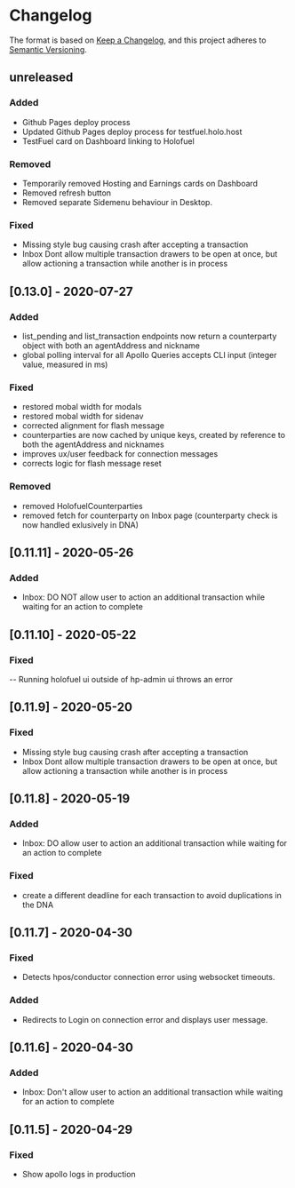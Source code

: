 # Changelog

The format is based on [Keep a Changelog](https://keepachangelog.com/en/1.0.0/),
and this project adheres to [Semantic Versioning](https://semver.org/spec/v2.0.0.html).

## unreleased
### Added
- Github Pages deploy process
- Updated Github Pages deploy process for testfuel.holo.host
- TestFuel card on Dashboard linking to Holofuel
### Removed
- Temporarily removed Hosting and Earnings cards on Dashboard
- Removed refresh button
- Removed separate Sidemenu behaviour in Desktop. 
### Fixed
- Missing style bug causing crash after accepting a transaction
- Inbox Dont allow multiple transaction drawers to be open at once, but allow actioning a transaction while another is in process

## [0.13.0] - 2020-07-27
### Added
- list_pending and list_transaction endpoints now return a counterparty object with both an agentAddress and nickname
- global polling interval for all Apollo Queries accepts CLI input (integer value, measured in ms)
### Fixed
- restored mobal width for modals
- restored mobal width for sidenav
- corrected alignment for flash message
- counterparties are now cached by unique keys, created by reference to both the agentAddress and nicknames
- improves ux/user feedback for connection messages
- corrects logic for flash message reset
### Removed
 - removed HolofuelCounterparties
 - removed fetch for counterparty on Inbox page (counterparty check is now handled exlusively in DNA)

## [0.11.11] - 2020-05-26
### Added
- Inbox: DO NOT allow user to action an additional transaction while waiting for an action to complete

## [0.11.10] - 2020-05-22
### Fixed
-- Running holofuel ui outside of hp-admin ui throws an error

## [0.11.9] - 2020-05-20
### Fixed
- Missing style bug causing crash after accepting a transaction
- Inbox Dont allow multiple transaction drawers to be open at once, but allow actioning a transaction while another is in process

## [0.11.8] - 2020-05-19
### Added
- Inbox: DO allow user to action an additional transaction while waiting for an action to complete
### Fixed
- create a different deadline for each transaction to avoid duplications in the DNA

## [0.11.7] - 2020-04-30
### Fixed
- Detects hpos/conductor connection error using websocket timeouts.
### Added
- Redirects to Login on connection error and displays user message.

## [0.11.6] - 2020-04-30
### Added
- Inbox: Don't allow user to action an additional transaction while waiting for an action to complete

## [0.11.5] - 2020-04-29
### Fixed
- Show apollo logs in production